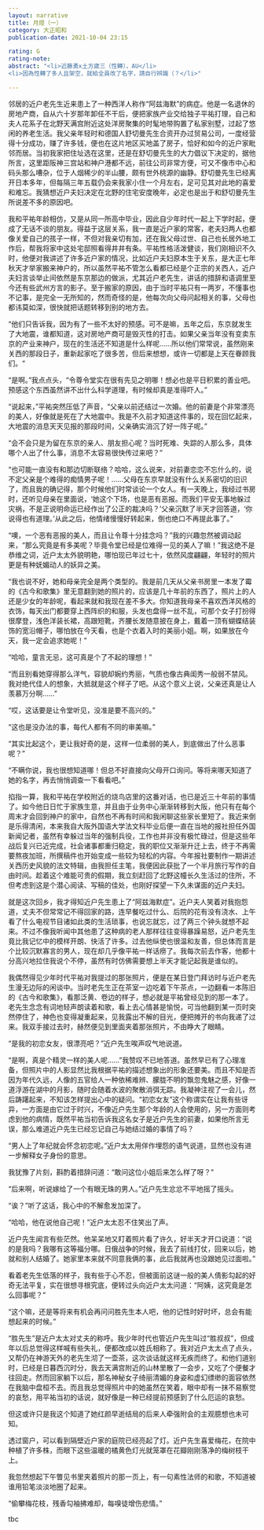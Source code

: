 ```yaml
---
layout: narrative
title: 月燈（一）
category: 大正昭和
publication-date: 2021-10-04 23:15

rating: G
rating-note:
abstract: "<li>近藤勇x土方歲三（性轉），AU</li>
<li>因為性轉了多人且架空，就給全員改了名字，請自行辨識（？</li>"

---
```


邻居的近户老先生近来患上了一种西洋人称作“阿兹海默”的病症。他是一名退休的房地产商，自从六十岁那年卸任不干后，便把家族产业交给独子平祐打理，自己和夫人花系子在北野天满宫附近这处洋房聚集的时髦地带购置了私家别墅，过起了悠闲的养老生活。我父亲年轻时和德国人舒切曼先生合资开办过贸易公司，一度经营得十分成功，赚了许多钱，便也在这片地区买地盖了房子，恰好和如今的近户家毗邻而居。当初我家把住址选在这里，还是在舒切曼先生的大力倡议下决定的，据他所言，这里距阪神三宫站和神户港都不远，前往公司非常方便，可又不像市中心和码头那么嘈杂，位于人烟稀少的半山腰，颇有世外桃源的幽静。舒切曼先生已经离开日本多年，但每隔三年五载仍会来我家小住一个月左右，足可见其对此地的喜爱和难忘。我猜想近户夫妇决定在北野的住宅安度晚年，必定也是出于和舒切曼先生所说差不多的原因吧。
 
我和平祐年龄相仿，又是从同一所高中毕业，因此自少年时代一起上下学时起，便成了无话不谈的朋友。得益于这层关系，我一直是近户家的常客，老夫妇两人也都像关爱自己的孩子一样，不但对我亲切有加，还在我父母过世、自己也长居外地工作后，帮我将家中这处宅邸照看得井井有条。平祐性格活泼健谈，我们刚相识不久时，他便对我讲述了许多近户家的情况，比如近户夫妇原本生于关东，是大正七年秋天才举家搬来神户的，所以虽然平祐不管怎么看都已经是个正宗的关西人，近户夫妇言谈举止间依然是东京那边的做派，尤其近户老先生，讲话的措辞和语调里至今还有些武州方言的影子。至于搬家的原因，由于当时平祐只有一两岁，不懂事也不记事，是完全一无所知的，然而奇怪的是，他每次向父母问起相关的事，父母也都讳莫如深，很快就把话题转移到别的地方去。
 
“他们只告诉我，因为有了一些不太好的预感。可不是嘛，五年之后，东京就发生了大地震，谁都知道，这对房地产商可是毁灭性的打击。如果父亲当年没有变卖东京的产业来神户，现在的生活还不知道是什么样呢……所以他们常常说，虽然刚来关西的那段日子，重新起家吃了很多苦，但后来想想，或许一切都是上天在眷顾我们。“
 
“是啊。”我点点头，“令尊令堂实在很有先见之明哪！想必也是平日积累的善业吧。预感这个东西虽然讲不出什么科学道理，有时候却真是准得吓人。”
 
“说起来，”平祐突然压低了声音，“父亲以前还结过一次婚。他的前妻是个非常漂亮的美人，好像就是死在了大地震中。我是不久前才知道这件事的，现在回忆起来，大地震的消息天天见报的那段时间，父亲确实消沉了好一阵子呢。”
 
“会不会只是为留在东京的亲人、朋友担心呢？当时死难、失踪的人那么多，具体哪个人出了什么事，消息不太容易很快传过来吧？”
 
“也可能一直没有和那边切断联络？哈哈，这么说来，对前妻恋恋不忘什么的，说不定父亲是个难得的痴情男子呢！……父母在东京早就没有什么关系密切的旧识了，而且我的确记得，那个时候他们时常谈论一个女人。有一天晚上，我经过书房时，还听见母亲在里面说，‘她这个下场，也是恶有恶报。而我们平安无事地躲过灾祸，不是正说明命运已经作出了公正的裁决吗？’父亲沉默了半天才回答道，‘你说得也有道理。’从此之后，他情绪慢慢好转起来，倒也绝口不再提此事了。”
 
“噢，一个恶有恶报的美人，而且让令尊十分挂念吗？”我的兴趣忽然被调动起来，“那么究竟是有多美呢？毕竟令堂已经是位难得一见的美人了嘛！”我这绝不是恭维之词，近户太太外貌明艳，哪怕现已年过七十，依然风度翩翩，年轻时的照片更是有种妩媚动人的妖异之美。
 
“我也说不好，她和母亲完全是两个类型的。我是前几天从父亲书房里一本发了霉的《古今和歌集》里无意翻到她的照片的，应该是几十年前的东西了，照片上的人还是少女的年龄呢，看起来就和我现在差不多大。你知道我母亲不喜欢西洋风格的衣饰，每天出门都要穿上西阵织的和服，头发也盘得一丝不乱，可那个女子打扮得很摩登，浅色洋装长裙，高跟短靴，齐腰长发随意披在身上，戴着一顶有蝴蝶结装饰的宽沿帽子，哪怕放在今天看，也是个衣着入时的美丽小姐。啊，如果放在今天，我一定会追求她呢！”
 
“哈哈，童言无忌，这可真是个了不起的理想！”
 
“而且别看她穿得那么洋气，容貌却婉约秀丽，气质也像古典闺秀一般弱不禁风。我对绝代佳人的想象，大抵就是这个样子了吧。从这个意义上说，父亲还真是让人羡慕万分啊……”
 
“哎，这话要是让令堂听见，没准是要不高兴的。”
 
“这也是没办法的事，每代人都有不同的审美嘛。”
 
“其实比起这个，更让我好奇的是，这样一位柔弱的美人，到底做出了什么恶事呢？”
 
“不瞒你说，我也很想知道哪！但总不好直接向父母开口询问。等将来哪天知道了她的名字，再去悄悄调查一下看看吧。”
 
掐指一算，我和平祐在学校附近的烧鸟店里的这番对话，也已是近三十年前的事情了。如今他日日忙于家族生意，并且由于业务中心渐渐转移到大阪，他只有在每个周末才会回到神户的家中，自然也不再有时间和我闲聊这些家长里短了。我近来倒是乐得清闲，本来我自大阪外国语大学法文科毕业后便一直在当地的报社担任外国新闻记者，虽然有幸躲过当年的强制兵役，工作也并非没有极忙碌过，但是这些年战后复兴已近完成，社会诸事都重归稳定，我的职位又渐渐升迁上去，终于不再需要熬夜加班，所撰稿件也开始变成一些较为轻松的内容。今年报社要制作一期讲述关西历史风貌的法文特辑，由我担任主笔，我便因此获批了一个半月旅行写作的自由时间。趁着这个难能可贵的假期，我立刻赶回了北野这幢长久生活过的住所，不但考虑到这是个潜心阅读、写稿的佳处，也刚好探望一下久未谋面的近户夫妇。
 
就是这次回乡，我才得知近户先生患上了“阿兹海默症”。近户夫人笑着对我抱怨道，丈夫不但常常记不得回家的路，连早餐吃过什么、后院的花有没有浇水、上午看了什么电视节目诸如此类的生活琐事，也说忘就忘，过了两三个钟头就想不起来。不过不像我听闻中其他患了这种病的老人那样往往变得暴躁易怒，近户老先生竟比我记忆中的模样开朗、快活了许多。过去他纵使也很温和友善，但总体而言是个比较沉默寡言的男人，现在却几乎像平祐一样话痨了。我每次前去作客，他都十分高兴地拉住我说个不停，虽然有时仿佛需要想上半天才能记起我是谁似的。
 
我偶然得见少年时代平祐对我提过的那张照片，便是在某日登门拜访时与近户老先生漫无边际的闲谈中。当时老先生正在茶室一边吃着下午茶点，一边翻看一本陈旧的《古今和歌集》，看那泛黄、卷边的样子，想必就是平祐曾经见到的那一本了。老先生念念有词地轻声朗读着和歌，看上去心情甚是愉悦，可当他翻到某一页时突然停住了，神色也变得凝重起来，见我露出不解的目光，便把摊开的书向我递了过来。我双手接过去时，赫然便见到里面夹着那张照片，不由睁大了眼睛。
 
“是我的初恋女友，很漂亮吧？”近户先生唉声叹气地说道。
 
“是啊，真是个精灵一样的美人呢……”我赞叹不已地答道。虽然早已有了心理准备，但照片中的人影显然比我根据平祐的描述想象出的形象还要美。而且不知是否因为年代久远，人像的五官给人一种依稀难辨、朦胧不明的飘忽鬼魅之感，好像一道浮游在湖中的月影，随时会随着水波的聚散消弭无踪。我凝神注视了一会儿，然后踌躇起来，不知该怎样提出心中的疑问。“初恋女友”这个称谓实在让我有些讶异，一方面是由它过于时兴，不像近户先生那个年龄的人会使用的，另一方面则考虑到他的病情，既然平祐当初告诉我这名女子是近户先生的前妻，如果他所言无误，那么难道近户先生已经忘记自己与她结过婚的事情了吗？
 
“男人上了年纪就会怀念初恋呢。”近户太太用佯作埋怨的语气说道，显然也没有进一步解释女子身份的意思。
 
我犹豫了片刻，斟酌着措辞问道：“敢问这位小姐后来怎么样了呀？"
 
“后来啊，听说嫁给了一个有眼无珠的男人。”近户先生忿忿不平地摇了摇头。
 
“诶？”听了这话，我心中的不解愈发加深了。
 
“哈哈，他在说他自己呢！”近户太太忍不住笑出了声。
 
近户先生闻言有些茫然。他呆呆地又盯着照片看了许久，好半天才开口说道：“说的是我吗？我哪有这等福分哪。日俄战争的时候，我去了前线打仗，回来以后，她就和别人结婚了。她家里本来就不同意我俩的事，此后我就再也没跟她见过面啦。”
 
看着老先生低落的样子，我有些于心不忍，但被面前这谜一般的美人倩影勾起的好奇无法平复，实在很想寻根究底，便转过头向近户太太问道：“阿姨，这究竟是怎么回事呢？”
 
“这个嘛，还是等将来有机会再问问胜先生本人吧，他的记性时好时坏，总会有能想起来的时候。”
 
“胜先生”是近户太太对丈夫的称呼。我少年时代也管近户先生叫过“胜叔叔”，但成年以后总觉得这样喊有些失礼，便都改成以姓氏相称了。我对近户太太点了点头，又帮仍在神游天外的老先生沏了一壶茶，这次谈话就这样无疾而终了。和他们道别时，已经是日暮西沉时分，我去天满宫附近的山林里散了一会步，又吃了个便餐才往回走。然而回家躺下以后，那名神秘女子绮丽清媚的身姿和虚幻缥缈的面容依然在我脑中盘桓不去。而且我总觉得照片中的她虽然在笑着，眼中却有一抹不易察觉的哀愁，用平祐当初的话说，就好像是一种已经提前预感到了什么厄运的哀愁。
 
但这或许只是我这个知道了她红颜早逝结局的后来人牵强附会的主观臆想也未可知。
 
透过窗户，可以看到隔壁近户家的庭院已经亮起了灯。近户先生喜爱梅花，在院中种植了许多株，而眼下这些温暖的橘黄色灯光就笼罩在花瓣刚刚落净的梅树枝干上。
 
我忽然想起下午瞥见书里夹着照片的那一页上，有一句素性法师的和歌，不知道被谁用铅笔淡淡地圈了起来。
 
“偷攀梅花枝，残香勾袖拂难却，每嗅徒增伤悲情。”

tbc
